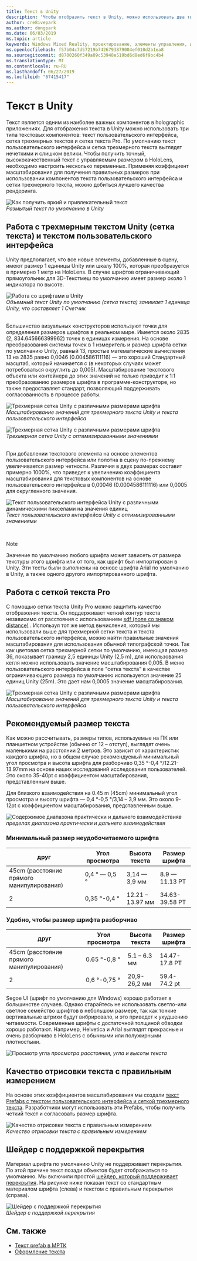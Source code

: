 ```yaml
---
title: Текст в Unity
description: 'Чтобы отобразить текст в Unity, можно использовать два типа текстовых компонентов: текст пользовательского интерфейса и сетка трехмерного текста.'
author: cre8ivepark
ms.author: dongpark
ms.date: 06/03/2019
ms.topic: article
keywords: Windows Mixed Reality, проектирование, элементы управления, шрифт, типография, Пользовательский интерфейс, UX
ms.openlocfilehash: f57b04c7d57219b7426793879004ef010d2b1ea8
ms.sourcegitcommit: d8700260f349a09c53948e519bd6d8ed6f9bc4b4
ms.translationtype: MT
ms.contentlocale: ru-RU
ms.lasthandoff: 06/27/2019
ms.locfileid: "67415417"
---
```

# <a name="text-in-unity"></a>Текст в Unity

Текст является одним из наиболее важных компонентов в holographic приложениях. Для отображения текста в Unity можно использовать три типа текстовых компонентов: текст пользовательского интерфейса, сетка трехмерных текстов и сетка текста Pro. По умолчанию текст пользовательского интерфейса и сетка трехмерного текста выглядят нечеткими и слишком велики. Чтобы получить точный, высококачественный текст с управляемым размером в HoloLens, необходимо настроить несколько переменных. Применяя коэффициент масштабирования для получения правильных размеров при использовании компонентов текста пользовательского интерфейса и сетки трехмерного текста, можно добиться лучшего качества рендеринга.

![Как получить яркий и привлекательный текст](images/hug-text-02-640px.png)<br>
*Размытый текст по умолчанию в Unity*

## <a name="working-with-unitys-3d-texttext-mesh-and-ui-text"></a>Работа с трехмерным текстом Unity (сетка текста) и текстом пользовательского интерфейса

Unity предполагает, что все новые элементы, добавленные в сцену, имеют размер 1 единицы Unity или шкалу 100%, которая преобразуется в примерно 1 метр на HoloLens. В случае шрифтов ограничивающий прямоугольник для 3D-Текстмеш по умолчанию имеет размер около 1 индикатора по высоте.

![Работа со шрифтами в Unity](images/640px-hug-text-03.png)<br>
*Объемный текст Unity по умолчанию (сетка текста) занимает 1 единица Unity, что составляет 1 Счетчик*

<br>
Большинство визуальных конструкторов используют точки для определения размеров шрифтов в реальном мире. Имеется около 2835 (2, 834.645666399962) точек в единицах измерения. На основе преобразования системы точек в 1 измеритель и размер шрифта сетки по умолчанию Unity, равный 13, простые математические вычисления 13 на 2835 равно 0,0046 (0.004586111116) — это хороший Стандартный масштаб, который начинается с (в некоторых случаях может потребоваться округлить до 0,005). Масштабирование текстового объекта или контейнера до этих значений не только приводит к 1:1 преобразованию размеров шрифта в программе-конструкторе, но также предоставляет стандарт, позволяющий поддерживать согласованность в процессе работы.

![Трехмерная сетка Unity с различными размерами шрифта](images/Text_In_Unity_Measurements1.png)<br>
*Масштабирование значений для трехмерного текста Unity и текста пользовательского интерфейса*

![Трехмерная сетка Unity с различными размерами шрифта](images/hug-text-05-1000px.png)<br>
*Трехмерная сетка Unity с оптимизированными значениями*

<br>
При добавлении текстового элемента на основе элементов пользовательского интерфейса или полотна в сцену по-прежнему увеличивается размер четности. Различия в двух размерах составит примерно 1000%, что приведет к увеличению коэффициента масштабирования для текстовых компонентов на основе пользовательского интерфейса в 0,00046 (0.0004586111116) или 0,0005 для округленного значения.

![Текст пользовательского интерфейса Unity с различными динамическими пикселами на значения единиц](images/hug-text-04-1000px.png)<br>
*Текст пользовательского интерфейса Unity с оптимизированными значениями*

<br>

>[!NOTE]
>Значение по умолчанию любого шрифта может зависеть от размера текстуры этого шрифта или от того, как шрифт был импортирован в Unity. Эти тесты были выполнены на основе шрифта Arial по умолчанию в Unity, а также одного другого импортированного шрифта.

## <a name="working-with-text-mesh-pro"></a>Работа с сеткой текста Pro

С помощью сетки текста Unity Pro можно защитить качество отображения текста. Он поддерживает четкий контур текста независимо от расстояния с использованием [sdf (поле со знаком distance)](https://steamcdn-a.akamaihd.net/apps/valve/2007/SIGGRAPH2007_AlphaTestedMagnification.pdf) . Используя тот же метод вычисления, который мы использовали выше для трехмерной сетки текста и текста пользовательского интерфейса, можно найти правильные значения масштабирования для использования обычной типографской точки. Так как цветовая сетка трехмерной сетки по умолчанию, имеющая размер 36, показывает границу 2,5 единицы Unity (2,5 m), для использования кегля можно использовать значение масштабирования 0,005. В меню пользовательского интерфейса в поле "сетка текста" в качестве ограничивающего размера по умолчанию используется значение 25 единиц Unity (25m). Это дает нам 0,0005 значение масштабирования.

![Трехмерная сетка Unity с различными размерами шрифта](images/Text_In_Unity_Measurements2.png)<br>
*Масштабирование значений для трехмерного текста Unity и текста пользовательского интерфейса*

## <a name="recommended-text-size"></a>Рекомендуемый размер текста
Как можно рассчитывать, размеры типов, используемые на ПК или планшетном устройстве (обычно от 12 – отступ), выглядят очень маленькими на расстоянии 2 метров. Это зависит от характеристик каждого шрифта, но в общем случае рекомендуемый минимальный угол просмотра и высота шрифта для разборчиво 0,35 °-0,4 °/12.21-13.97mm на основе наших исследований исследования пользователей. Это около 35-40pt с коэффициентом масштабирования, представленным выше. 

Для близкого взаимодействия на 0.45 m (45cm) минимальный угол просмотра и высоту шрифта — 0,4 °-0,5 °/3,14 – 3,9 мм. Это около 9-12pt с коэффициентом масштабирования, представленным выше.

![Содержимое диапазона](images/typography-distance-1000px.jpg)
практически и дальнего взаимодействия*в пределах диапазона практически и дальнего взаимодействия*

### <a name="the-minimum-legible-font-size"></a>Минимальный размер неудобочитаемого шрифта
| друг | Угол просмотра | Высота текста | Размер шрифта |
|---------|---------|---------|---------|
| 45cm (расстояние прямого манипулирования) | 0,4 ° — 0,5 ° | 3,14 — 3,9 мм | 8.9 — 11.13 PT |
| 2 | 0,35 °-0,4 ° | 12.21 – 13.97 мм | 34.63-39.58 PT |


### <a name="the-comfortably-legible-font-size"></a>Удобно, чтобы размер шрифта разборчиво
| друг | Угол просмотра | Высота текста | Размер шрифта |
|---------|---------|---------|---------|
| 45cm (расстояние прямого манипулирования) | 0.65 °-0,8 ° | 5.1 – 6.3 мм | 14.47-17.8 PT |
| 2 | 0,6 °-0,75 ° | 20,9-26,2 мм | 59.4-74.2 pt |

Segoe UI (шрифт по умолчанию для Windows) хорошо работает в большинстве случаев. Однако старайтесь не использовать светло-или светлое семейство шрифтов в небольшом размере, так как тонкие вертикальные штрихи будут вибрировало, и это приведет к ухудшению читаемости. Современные шрифты с достаточной толщиной обводки хорошо работают. Например, Helvetica и Arial выглядят прекрасные и очень разборчиво в HoloLens с обычными или полужирными плотностьми.


![Просмотр угла](images/Text_In_Unity_ViewingAngle.jpg)
*просмотра расстояния, угла и высоты текста*

## <a name="sharp-text-rendering-quality-with-proper-dimension"></a>Качество отрисовки текста с правильным измерением

На основе этих коэффициентов масштабирования мы создали [текст Prefabs с текстом пользовательского интерфейса и сеткой трехмерного текста](https://github.com/microsoft/MixedRealityToolkit-Unity/tree/mrtk_development/Assets/MixedRealityToolkit.SDK/StandardAssets/Prefabs/Text). Разработчики могут использовать эти Prefabs, чтобы получить четкий текст и согласовать размер шрифта.

![Качество отрисовки текста с правильным измерением](images/hug-text-06-1000px.png)<br>
*Качество отрисовки текста с правильным измерением*

## <a name="shader-with-occlusion-support"></a>Шейдер с поддержкой перекрытия

Материал шрифта по умолчанию Unity не поддерживает перекрытия. По этой причине текст позади объектов будет отображаться по умолчанию. Мы включили простой [шейдер, который поддерживает перекрытия](https://github.com/microsoft/MixedRealityToolkit-Unity/blob/mrtk_release/Assets/MixedRealityToolkit/StandardAssets/Shaders/Text3DShader.shader). На рисунке ниже показан текст со стандартным материалом шрифта (слева) и текстом с правильным перекрытия (справа).

![Шейдер с поддержкой перекрытия](images/hug-text-07-1000px.png)<br>
*Шейдер с поддержкой перекрытия*


## <a name="see-also"></a>См. также
* [Текст prefab в МРТК](https://github.com/microsoft/MixedRealityToolkit-Unity/tree/mrtk_development/Assets/MixedRealityToolkit.SDK/StandardAssets/Prefabs/Text)
* [Оформление текста](typography.md)

 
